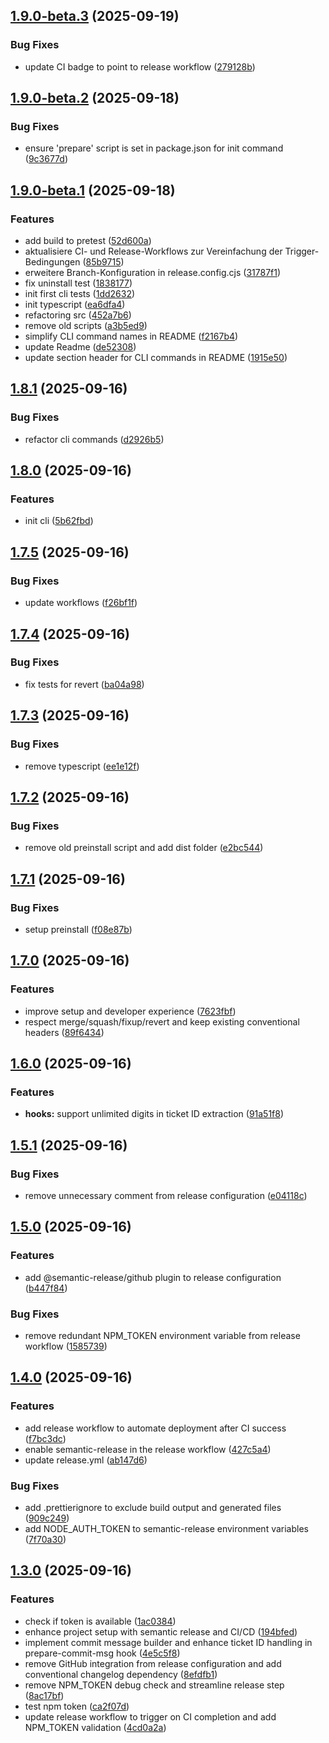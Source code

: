 ## [1.9.0-beta.3](https://github.com/volbrene/githooks/compare/v1.9.0-beta.2...v1.9.0-beta.3) (2025-09-19)

### Bug Fixes

* update CI badge to point to release workflow ([279128b](https://github.com/volbrene/githooks/commit/279128b665f2d07799b965d351390cea3d6c2527))

## [1.9.0-beta.2](https://github.com/volbrene/githooks/compare/v1.9.0-beta.1...v1.9.0-beta.2) (2025-09-18)

### Bug Fixes

* ensure 'prepare' script is set in package.json for init command ([9c3677d](https://github.com/volbrene/githooks/commit/9c3677d2da42d26a5ffebf36621562e25f34ab36))

## [1.9.0-beta.1](https://github.com/volbrene/githooks/compare/v1.8.1...v1.9.0-beta.1) (2025-09-18)

### Features

* add build to pretest ([52d600a](https://github.com/volbrene/githooks/commit/52d600ab6a7ffec9328ddcbe35927efa8c1c5f7d))
* aktualisiere CI- und Release-Workflows zur Vereinfachung der Trigger-Bedingungen ([85b9715](https://github.com/volbrene/githooks/commit/85b97151a1f5dd895a62c2e45c73a6aaf0121994))
* erweitere Branch-Konfiguration in release.config.cjs ([31787f1](https://github.com/volbrene/githooks/commit/31787f1143c31c393290ce78c92c4cce0f65c06e))
* fix uninstall test ([1838177](https://github.com/volbrene/githooks/commit/1838177e95d4991c8a8cf39ca49a2f202d4c7ba4))
* init first cli tests ([1dd2632](https://github.com/volbrene/githooks/commit/1dd2632cd1f927b888f5d55b56f013248300df5a))
* init typescript ([ea6dfa4](https://github.com/volbrene/githooks/commit/ea6dfa49d41f17ed414109d516ef987958d171c6))
* refactoring src ([452a7b6](https://github.com/volbrene/githooks/commit/452a7b69d74cbfb534ebeacf03073a51b4f59385))
* remove old scripts ([a3b5ed9](https://github.com/volbrene/githooks/commit/a3b5ed97c681da89e512d91ec1641f08072cc0a7))
* simplify CLI command names in README ([f2167b4](https://github.com/volbrene/githooks/commit/f2167b450e076e307161eccd28e129724b94491d))
* update Readme ([de52308](https://github.com/volbrene/githooks/commit/de523086923eceaf0abe22dc01e4fede197930d8))
* update section header for CLI commands in README ([1915e50](https://github.com/volbrene/githooks/commit/1915e50656c91b77b89d665d29f43ccd6c94f455))

## [1.8.1](https://github.com/volbrene/githooks/compare/v1.8.0...v1.8.1) (2025-09-16)

### Bug Fixes

* refactor cli commands ([d2926b5](https://github.com/volbrene/githooks/commit/d2926b5eadc1081259727af70c2c47bfcfe34bd5))

## [1.8.0](https://github.com/volbrene/githooks/compare/v1.7.5...v1.8.0) (2025-09-16)

### Features

* init cli ([5b62fbd](https://github.com/volbrene/githooks/commit/5b62fbdb2c1ccf7171fc5647b6942f87980826e9))

## [1.7.5](https://github.com/volbrene/githooks/compare/v1.7.4...v1.7.5) (2025-09-16)

### Bug Fixes

* update workflows ([f26bf1f](https://github.com/volbrene/githooks/commit/f26bf1f299ac39e6d93dcf038e4467582b28dfca))

## [1.7.4](https://github.com/volbrene/githooks/compare/v1.7.3...v1.7.4) (2025-09-16)

### Bug Fixes

* fix tests for revert ([ba04a98](https://github.com/volbrene/githooks/commit/ba04a987cc10b0def8d9e19275a3bf66b880e6f7))

## [1.7.3](https://github.com/volbrene/githooks/compare/v1.7.2...v1.7.3) (2025-09-16)

### Bug Fixes

* remove typescript ([ee1e12f](https://github.com/volbrene/githooks/commit/ee1e12fed30d336434d61efd31b954cdbae0e97a))

## [1.7.2](https://github.com/volbrene/githooks/compare/v1.7.1...v1.7.2) (2025-09-16)

### Bug Fixes

* remove old preinstall script and add dist folder ([e2bc544](https://github.com/volbrene/githooks/commit/e2bc544e2432270da37b4e4871ab90daf46af390))

## [1.7.1](https://github.com/volbrene/githooks/compare/v1.7.0...v1.7.1) (2025-09-16)

### Bug Fixes

* setup preinstall ([f08e87b](https://github.com/volbrene/githooks/commit/f08e87b5cdd8c4e1d2c6c6ff6b8dd6ffb570da2f))

## [1.7.0](https://github.com/volbrene/githooks/compare/v1.6.0...v1.7.0) (2025-09-16)

### Features

* improve setup and developer experience ([7623fbf](https://github.com/volbrene/githooks/commit/7623fbfb46c4b6927722a2c6930853f1e16d095d))
* respect merge/squash/fixup/revert and keep existing conventional headers ([89f6434](https://github.com/volbrene/githooks/commit/89f64349f002b1107d8e6b3e0c29b2b10f3ebe26))

## [1.6.0](https://github.com/volbrene/githooks/compare/v1.5.1...v1.6.0) (2025-09-16)

### Features

* **hooks:** support unlimited digits in ticket ID extraction ([91a51f8](https://github.com/volbrene/githooks/commit/91a51f865273e80b43cbc3260a9eee82f09c57bb))

## [1.5.1](https://github.com/volbrene/githooks/compare/v1.5.0...v1.5.1) (2025-09-16)

### Bug Fixes

* remove unnecessary comment from release configuration ([e04118c](https://github.com/volbrene/githooks/commit/e04118c4f67cc66755e5bed89ca53640941da407))

## [1.5.0](https://github.com/volbrene/githooks/compare/v1.4.0...v1.5.0) (2025-09-16)

### Features

* add @semantic-release/github plugin to release configuration ([b447f84](https://github.com/volbrene/githooks/commit/b447f84104ddda8f54812cb6c9cb31ddd4e79dba))

### Bug Fixes

* remove redundant NPM_TOKEN environment variable from release workflow ([1585739](https://github.com/volbrene/githooks/commit/1585739c2218b19f8e980efd134991d144a3e8fb))

## [1.4.0](https://github.com/volbrene/githooks/compare/v1.3.0...v1.4.0) (2025-09-16)

### Features

* add release workflow to automate deployment after CI success ([f7bc3dc](https://github.com/volbrene/githooks/commit/f7bc3dc9cced3ef5048d20080e78290c43f59ab2))
* enable semantic-release in the release workflow ([427c5a4](https://github.com/volbrene/githooks/commit/427c5a46141e05a3d15957aa82ec93d74ae3cc0b))
* update release.yml ([ab147d6](https://github.com/volbrene/githooks/commit/ab147d60ef6c000261cbfe22de6a6b20386dec42))

### Bug Fixes

* add .prettierignore to exclude build output and generated files ([909c249](https://github.com/volbrene/githooks/commit/909c249b4262d97266e27dcfc703d4324913fa54))
* add NODE_AUTH_TOKEN to semantic-release environment variables ([7f70a30](https://github.com/volbrene/githooks/commit/7f70a30cd4d7f8b976c76454841169cd2238ddb5))

## [1.3.0](https://github.com/volbrene/githooks/compare/v1.2.1...v1.3.0) (2025-09-16)

### Features

* check if token is available ([1ac0384](https://github.com/volbrene/githooks/commit/1ac038426eef8d98f2e52e13391021b116429510))
* enhance project setup with semantic release and CI/CD ([194bfed](https://github.com/volbrene/githooks/commit/194bfed01a93b69b737dc39ea4887eeea8a63b88))
* implement commit message builder and enhance ticket ID handling in prepare-commit-msg hook ([4e5c5f8](https://github.com/volbrene/githooks/commit/4e5c5f8375cbf7915a0d83326d56c45deb9a4ab0))
* remove GitHub integration from release configuration and add conventional changelog dependency ([8efdfb1](https://github.com/volbrene/githooks/commit/8efdfb159ba43ac7bc61bd56148d67b4ad1ee2fb))
* remove NPM_TOKEN debug check and streamline release step ([8ac17bf](https://github.com/volbrene/githooks/commit/8ac17bfea72c0473054dff0ddce17c41d4d04c8a))
* test npm token ([ca2f07d](https://github.com/volbrene/githooks/commit/ca2f07df4f16afdbb4b73e97a809bd8c20ef3862))
* update release workflow to trigger on CI completion and add NPM_TOKEN validation ([4cd0a2a](https://github.com/volbrene/githooks/commit/4cd0a2abb331ad2300984fa79aef0b753b58a652))
